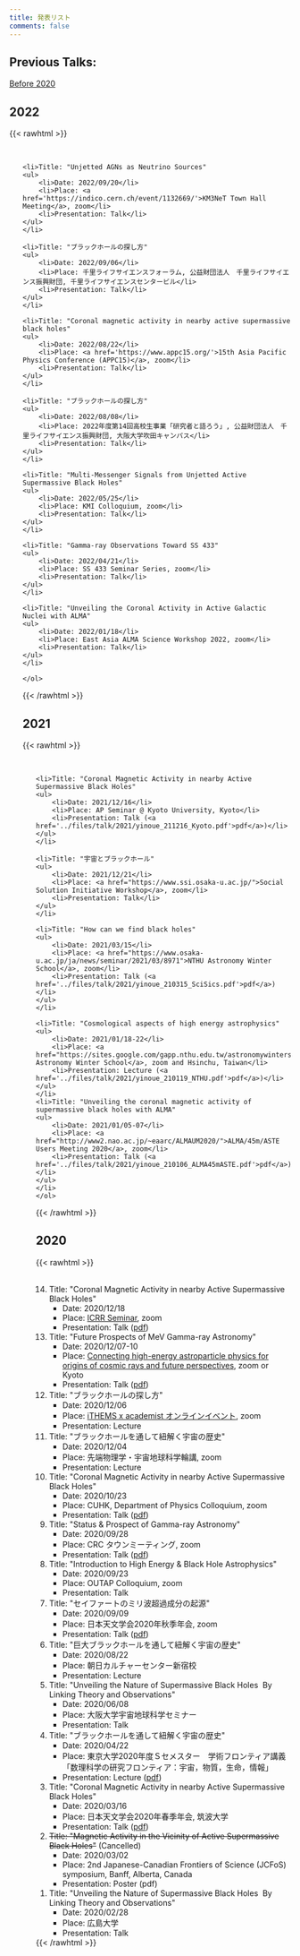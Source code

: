 ```yaml
---
title: 発表リスト
comments: false
---
```




## Previous Talks:
[Before 2020](../talk_before2020/)


## 2022
{{< rawhtml >}}
    <ol reversed> 
    
    <li>Title: "Unjetted AGNs as Neutrino Sources"
    <ul>
        <li>Date: 2022/09/20</li>
        <li>Place: <a href='https://indico.cern.ch/event/1132669/'>KM3NeT Town Hall Meeting</a>, zoom</li>
        <li>Presentation: Talk</li>
    </ul>
    </li>
    
    <li>Title: "ブラックホールの探し方"
    <ul>
        <li>Date: 2022/09/06</li>
        <li>Place: 千里ライフサイエンスフォーラム, 公益財団法人　千里ライフサイエンス振興財団, 千里ライフサイエンスセンタービル</li>
        <li>Presentation: Talk</li>
    </ul>
    </li>
    
    <li>Title: "Coronal magnetic activity in nearby active supermassive black holes"
    <ul>
        <li>Date: 2022/08/22</li>
        <li>Place: <a href='https://www.appc15.org/'>15th Asia Pacific Physics Conference (APPC15)</a>, zoom</li>
        <li>Presentation: Talk</li>
    </ul>
    </li>
    
    <li>Title: "ブラックホールの探し方"
    <ul>
        <li>Date: 2022/08/08</li>
        <li>Place: 2022年度第14回高校生事業「研究者と語ろう」, 公益財団法人　千里ライフサイエンス振興財団, 大阪大学吹田キャンパス</li>
        <li>Presentation: Talk</li>
    </ul>
    </li>
    
    <li>Title: "Multi-Messenger Signals from Unjetted Active Supermassive Black Holes"
    <ul>
        <li>Date: 2022/05/25</li>
        <li>Place: KMI Colloquium, zoom</li>
        <li>Presentation: Talk</li>
    </ul>
    </li>
    
    <li>Title: "Gamma-ray Observations Toward SS 433"
    <ul>
        <li>Date: 2022/04/21</li>
        <li>Place: SS 433 Seminar Series, zoom</li>
        <li>Presentation: Talk</li>
    </ul>
    </li>
    
    <li>Title: "Unveiling the Coronal Activity in Active Galactic Nuclei with ALMA"
    <ul>
        <li>Date: 2022/01/18</li>
        <li>Place: East Asia ALMA Science Workshop 2022, zoom</li>
        <li>Presentation: Talk</li>
    </ul>
    </li>
    
    </ol>
{{< /rawhtml >}}

## 2021
{{< rawhtml >}}
    <ol reversed> 
        
    
    <li>Title: "Coronal Magnetic Activity in nearby Active Supermassive Black Holes"
    <ul>
        <li>Date: 2021/12/16</li>
        <li>Place: AP Seminar @ Kyoto University, Kyoto</li>
        <li>Presentation: Talk (<a href='../files/talk/2021/yinoue_211216_Kyoto.pdf'>pdf</a>)</li>
    </ul>
    </li>
    
    <li>Title: "宇宙とブラックホール"
    <ul>
        <li>Date: 2021/12/21</li>
        <li>Place: <a href="https://www.ssi.osaka-u.ac.jp/">Social Solution Initiative Workshop</a>, zoom</li>
        <li>Presentation: Talk</li>
    </ul>
    </li>
    
    <li>Title: "How can we find black holes"
    <ul>
        <li>Date: 2021/03/15</li>
        <li>Place: <a href="https://www.osaka-u.ac.jp/ja/news/seminar/2021/03/8971">NTHU Astronomy Winter School</a>, zoom</li>
        <li>Presentation: Talk (<a href='../files/talk/2021/yinoue_210315_SciSics.pdf'>pdf</a>)</li>
    </ul>
    </li>
    
    <li>Title: "Cosmological aspects of high energy astrophysics"
    <ul>
        <li>Date: 2021/01/18-22</li>
        <li>Place: <a href="https://sites.google.com/gapp.nthu.edu.tw/astronomywinterschool/home">NTHU Astronomy Winter School</a>, zoom and Hsinchu, Taiwan</li>
        <li>Presentation: Lecture (<a href='../files/talk/2021/yinoue_210119_NTHU.pdf'>pdf</a>)</li>
    </ul>
    </li>
    <li>Title: "Unveiling the coronal magnetic activity of supermassive black holes with ALMA"
    <ul>
        <li>Date: 2021/01/05-07</li>
        <li>Place: <a href="http://www2.nao.ac.jp/~eaarc/ALMAUM2020/">ALMA/45m/ASTE Users Meeting 2020</a>, zoom</li>
        <li>Presentation: Talk (<a href='../files/talk/2021/yinoue_210106_ALMA45mASTE.pdf'>pdf</a>)</li>
    </ul>
    </li>
    </ol>
{{< /rawhtml >}}

## 2020
{{< rawhtml >}}
    <ol reversed> 
    <li>Title: "Coronal Magnetic Activity in nearby Active Supermassive Black Holes"
    <ul>
        <li>Date: 2020/12/18</li>
        <li>Place: <a href='http://www.icrr.u-tokyo.ac.jp/icrr_seminar/index_j.html'>ICRR Seminar</a>, zoom</li>
        <li>Presentation: Talk (<a href='../files/talk/2020/yinoue_201218_ICRR.pdf'>pdf</a>)</li>
    </ul>
    </li>
    <li>Title: "Future Prospects of MeV Gamma-ray Astronomy"
    <ul>
        <li>Date: 2020/12/07-10</li>
        <li>Place: <a href='http://www2.yukawa.kyoto-u.ac.jp/~crphys2020/'>Connecting high-energy astroparticle physics for origins of cosmic rays and future perspectives</a>, zoom or Kyoto</li>
        <li>Presentation: Talk (<a href='../files/talk/2020/yinoue_201209_Kyoto.pdf'>pdf</a>)</li>
    </ul>
    </li>
    <li>Title: "ブラックホールの探し方"
    <ul>
        <li>Date: 2020/12/06</li>
        <li>Place: <a href='https://www.blackhole.academist-cf.com/'>iTHEMS x academist オンラインイベント</a>, zoom</li>
        <li>Presentation: Lecture</li>
    </ul>
    </li>
    <li>Title: "ブラックホールを通して紐解く宇宙の歴史"
    <ul>
        <li>Date: 2020/12/04</li>
        <li>Place: 先端物理学・宇宙地球科学輪講, zoom</li>
        <li>Presentation: Lecture</li>
    </ul>
    </li>
    <li>Title: "Coronal Magnetic Activity in nearby Active Supermassive Black Holes"
    <ul>
        <li>Date: 2020/10/23</li>
        <li>Place: CUHK, Department of Physics Colloquium, zoom</li>
        <li>Presentation: Talk (<a href='../files/talk/2020/yinoue_201023_CUHK.pdf'>pdf</a>)</li>
    </ul>
    </li>
    <li>Title: "Status & Prospect of Gamma-ray Astronomy"
    <ul>
        <li>Date: 2020/09/28</li>
        <li>Place: CRC タウンミーティング, zoom</li>
        <li>Presentation: Talk (<a href='../files/talk/2020/yinoue_200928_CRC.pdf'>pdf</a>)</li>
    </ul>
    </li>
    <li>Title: "Introduction to High Energy & Black Hole Astrophysics"
    <ul>
        <li>Date: 2020/09/23</li>
        <li>Place: OUTAP Colloquium, zoom</li>
        <li>Presentation: Talk</li>
    </ul>
    </li>
        <li>Title: "セイファートのミリ波超過成分の起源"
        <ul>
            <li>Date: 2020/09/09</li>
            <li>Place: 日本天文学会2020年秋季年会, zoom</li>
            <li>Presentation: Talk (<a href='../files/talk/2020/yinoue_200909_ASJ.pdf'>pdf</a>)</li>
        </ul>
        </li>
        <li>Title: "巨大ブラックホールを通して紐解く宇宙の歴史"
        <ul>
            <li>Date: 2020/08/22</li>
            <li>Place: 朝日カルチャーセンター新宿校</li>
            <li>Presentation: Lecture</li>
        </ul>
        </li>
        <li>Title: "Unveiling the Nature of Supermassive Black Holes  By Linking Theory and Observations"
        <ul>
            <li>Date: 2020/06/08</li>
            <li>Place: 大阪大学宇宙地球科学セミナー<br></li>
            <li>Presentation: Talk</li>
        </ul>
        </li>
        <li>Title: "ブラックホールを通して紐解く宇宙の歴史"
        <ul>
            <li>Date: 2020/04/22</li>
            <li>Place: 東京大学2020年度Ｓセメスター　学術フロンティア講義<br>「数理科学の研究フロンティア：宇宙，物質，生命，情報」</li>
            <li>Presentation: Lecture (<a href='../files/talk/2020/yinoue_200422_Komaba.pdf'>pdf</a>)</li>
        </ul>
        </li>
        <li>Title: "Coronal Magnetic Activity in nearby Active Supermassive Black Holes"
        <ul>
            <li>Date: 2020/03/16</li>
            <li>Place: 日本天文学会2020年春季年会, 筑波大学</li>
            <li>Presentation: Talk (<a href='../files/talk/2020/yinoue_200316_ASJ.pdf'>pdf</a>)</li>
        </ul>
        </li>
        <li><s>Title: "Magnetic Activity in the Vicinity of Active Supermassive Black Holes"</s> (Cancelled)
        <ul>
            <li>Date: 2020/03/02</li>
            <li>Place: 2nd Japanese-Canadian Frontiers of Science (JCFoS) symposium, Banff, Alberta, Canada</li>
            <li>Presentation: Poster (pdf)</li>
        </ul>
        </li>
        <li>Title: "Unveiling the Nature of Supermassive Black Holes  By Linking Theory and Observations"
        <ul>
            <li>Date: 2020/02/28</li>
            <li>Place: 広島大学<br></li>
            <li>Presentation: Talk</li>
        </ul>
        </li>
    </ol>
{{< /rawhtml >}}
